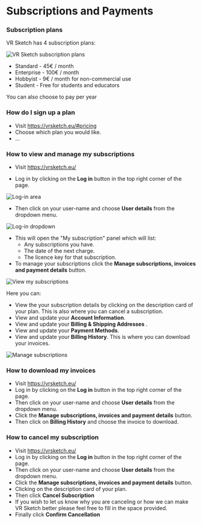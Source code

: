 # Subscriptions and Payments

### Subscription plans
VR Sketch has 4 subscription plans:

<img class="img-fluid my-3" src="./img/docs/payment/plans.jpg" alt="VR Sketch subscription plans"> 

* Standard - 45€ / month
* Enterprise - 100€ / month
* Hobbyist - 9€ / month for non-commercial use
* Student - Free for students and educators

You can also choose to pay per year

### How do I sign up a plan
* Visit <a href="https://vrsketch.eu/#pricing">https://vrsketch.eu/#pricing</a>
* Choose which plan you would like.
* ...

### How to view and manage my subscriptions
* Visit <a href="https://vrsketch.eu/">https://vrsketch.eu/</a>

* Log in by clicking on the **Log in** button in the top right corner of the page.

<img class="img-fluid my-3" src="./img/docs/payment/log-in.jpg" alt="Log-in area"> 

* Then click on your user-name and choose **User details** from the dropdown menu.

<img class="img-fluid my-3" src="./img/docs/payment/logged-in.jpg" alt="Log-in dropdown"> 

* This will open the "My subscription" panel which will list:
    * Any subscriptions you have.
    * The date of the next charge.
    * The licence key for that subscription.
* To manage your subscriptions click the **Manage subscriptions, invoices and payment details** button.

<img class="img-fluid my-3" src="./img/docs/payment/my-subs.jpg" alt="View my subscriptions"> 

Here you can:

* View the your subscription details by clicking on the description card of your plan. This is also where you can cancel a subscription.
* View and update your **Account Information**.
* View and update your **Billing & Shipping Addresses** .
* View and update your **Payment Methods**.
* View and update your **Billing History**. This is where you can download your invoices.

<img class="img-fluid my-3" src="./img/docs/payment/manage-subs.jpg" alt="Manage subscriptions"> 

### How to download my invoices
* Visit <a href="https://vrsketch.eu/">https://vrsketch.eu/</a>
* Log in by clicking on the **Log in** button in the top right corner of the page.
* Then click on your user-name and choose **User details** from the dropdown menu.
* Click the **Manage subscriptions, invoices and payment details** button.
* Then click on **Billing History** and choose the invoice to download.

### How to cancel my subscription
* Visit <a href="https://vrsketch.eu/">https://vrsketch.eu/</a>
* Log in by clicking on the **Log in** button in the top right corner of the page.
* Then click on your user-name and choose **User details** from the dropdown menu.
* Click the **Manage subscriptions, invoices and payment details** button.
* Clicking on the description card of your plan.
* Then click **Cancel Subscription**
* If you wish to let us know why you are canceling or how we can make VR Sketch better please feel free to fill in the space provided.
* Finally click **Confirm Cancellation**
